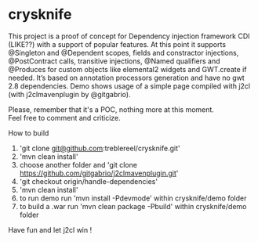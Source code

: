 # crysknife<br/>
This project is a proof of concept for Dependency injection framework CDI (LIKE??) with a support of popular features. At this point it supports @Singleton and @Dependent scopes, fields and constractor injections, @PostContract calls, transitive injections, @Named qualifiers and @Produces for custom objects like elemental2 widgets and GWT.create if needed. It’s based on annotation processors generation and have no gwt 2.8 dependencies. Demo shows usage of a simple page compiled with j2cl (with j2clmavenplugin by @gitgabrio).


Please, remember that it's a POC, nothing more at this moment.</br>
Feel free to comment and criticize.

How to build
1. 'git clone git@github.com:treblereel/crysknife.git'
2. 'mvn clean install'
3. choose another folder and 'git clone https://github.com/gitgabrio/j2clmavenplugin.git'
4. 'git checkout origin/handle-dependencies'
5. 'mvn clean install'
6. to run demo run 'mvn install -Pdevmode' within crysknife/demo folder
7. to build a .war run 'mvn clean package -Pbuild' within crysknife/demo folder


Have fun and let j2cl win !
